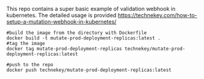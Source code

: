 This repo contains a super basic example of validation webhook in kubernetes. The detailed usage is provided https://technekey.com/how-to-setup-a-mutation-webhook-in-kubernetes/ 

```
#build the image from the directory with Dockerfile
docker build -t mutate-prod-deployment-replicas:latest .
#tag the image
docker tag mutate-prod-deployment-replicas technekey/mutate-prod-deployment-replicas:latest

#push to the repo
docker push technekey/mutate-prod-deployment-replicas:latest
```
